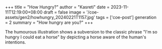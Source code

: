 +++
title = "How Hungry?"
author = "Kasreti"
date = 2023-11-11T12:19:00+08:00
draft = false
image = '/coe-assets/gen2/howhungry_20240221T1157.jpg'
tags = ['coe-post']
generation = 2
summary = "How hungry are you?"
+++

The humourous illustration shows a subversion to the classic phrase "I'm so hungry I could eat a horse" by depicting a horse
aware of the human's intentions.